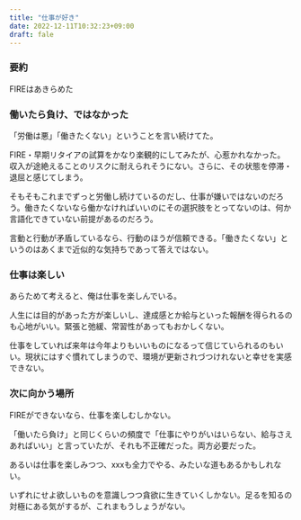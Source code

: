 ```yaml
---
title: "仕事が好き"
date: 2022-12-11T10:32:23+09:00
draft: fale
---
```


### 要約
FIREはあきらめた

### 働いたら負け、ではなかった
「労働は悪」「働きたくない」ということを言い続けてた。

FIRE・早期リタイアの試算をかなり楽観的にしてみたが、心惹かれなかった。
収入が途絶えることのリスクに耐えられそうにない。さらに、その状態を停滞・退屈と感じてしまう。

そもそもこれまでずっと労働し続けているのだし、仕事が嫌いではないのだろう。働きたくないなら働かなければいいのにその選択肢をとってないのは、何か言語化できていない前提があるのだろう。

言動と行動が矛盾しているなら、行動のほうが信頼できる。「働きたくない」というのはあくまで近似的な気持ちであって答えではない。

### 仕事は楽しい
あらためて考えると、俺は仕事を楽しんでいる。

人生には目的があった方が楽しいし、達成感とか給与といった報酬を得られるのも心地がいい。緊張と弛緩、常習性があってもおかしくない。

仕事をしていれば来年は今年よりもいいものになるって信じていられるのもいい。現状にはすぐ慣れてしまうので、環境が更新されづつけれないと幸せを実感できない。

### 次に向かう場所
FIREができないなら、仕事を楽しむしかない。

「働いたら負け」と同じくらいの頻度で「仕事にやりがいはいらない、給与さえあればいい」と言っていたが、それも不正確だった。両方必要だった。

あるいは仕事を楽しみつつ、xxxも全力でやる、みたいな道もあるかもしれない。

いずれにせよ欲しいものを意識しつつ貪欲に生きていくしかない。足るを知るの対極にある気がするが、これまもうしょうがない。


